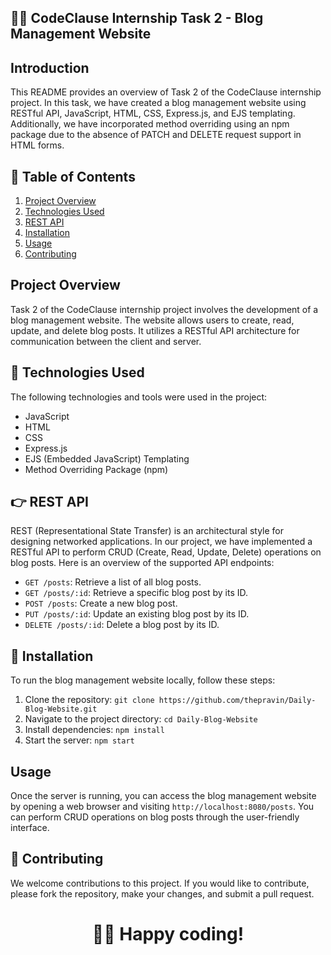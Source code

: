 ## 🧑‍💻 CodeClause Internship Task 2 - Blog Management Website 

## Introduction
This README provides an overview of Task 2 of the CodeClause internship project. In this task, we have created a blog management website using RESTful API, JavaScript, HTML, CSS, Express.js, and EJS templating. Additionally, we have incorporated method overriding using an npm package due to the absence of PATCH and DELETE request support in HTML forms.

## 📝 Table of Contents
1. [Project Overview](#project-overview)
2. [Technologies Used](#technologies-used)
3. [REST API](#rest-api)
4. [Installation](#installation)
5. [Usage](#usage)
6. [Contributing](#contributing)

## Project Overview <a name="project-overview"></a>
Task 2 of the CodeClause internship project involves the development of a blog management website. The website allows users to create, read, update, and delete blog posts. It utilizes a RESTful API architecture for communication between the client and server.

## 🚀 Technologies Used <a name="technologies-used"></a>
The following technologies and tools were used in the project:
- JavaScript
- HTML
- CSS
- Express.js
- EJS (Embedded JavaScript) Templating
- Method Overriding Package (npm)

## 👉 REST API <a name="rest-api"></a>
REST (Representational State Transfer) is an architectural style for designing networked applications. In our project, we have implemented a RESTful API to perform CRUD (Create, Read, Update, Delete) operations on blog posts. Here is an overview of the supported API endpoints:

- `GET /posts`: Retrieve a list of all blog posts.
- `GET /posts/:id`: Retrieve a specific blog post by its ID.
- `POST /posts`: Create a new blog post.
- `PUT /posts/:id`: Update an existing blog post by its ID.
- `DELETE /posts/:id`: Delete a blog post by its ID.

## 🚀 Installation <a name="installation"></a>
To run the blog management website locally, follow these steps:
1. Clone the repository: `git clone https://github.com/thepravin/Daily-Blog-Website.git`
2. Navigate to the project directory: `cd Daily-Blog-Website`
3. Install dependencies: `npm install`
4. Start the server: `npm start`

## Usage <a name="usage"></a>
Once the server is running, you can access the blog management website by opening a web browser and visiting `http://localhost:8080/posts`. You can perform CRUD operations on blog posts through the user-friendly interface.

## 🤝 Contributing <a name="contributing"></a>
We welcome contributions to this project. If you would like to contribute, please fork the repository, make your changes, and submit a pull request.

<div align="center">
<h1>🧑‍💻 Happy coding!</h1>
</div>
